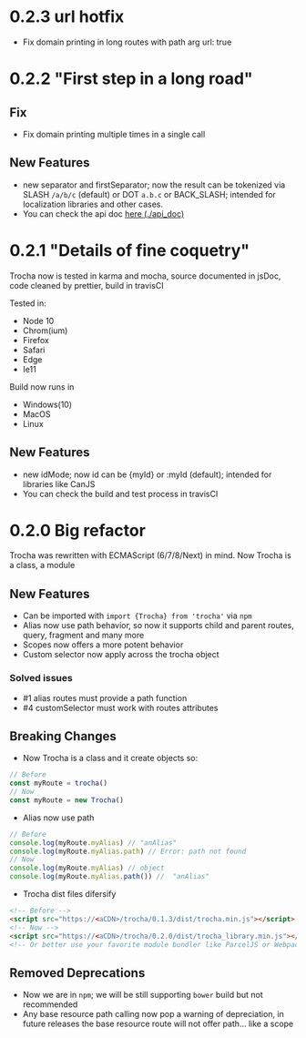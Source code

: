 # 0.2.3 url hotfix

- Fix domain printing in long routes with path arg url: true

# 0.2.2 "First step in a long road"

## Fix

- Fix domain printing multiple times in a single call

## New Features

- new separator and firstSeparator; now the result can be tokenized via SLASH `/a/b/c` (default) or DOT `a.b.c` or BACK_SLASH; intended for localization libraries and other cases.
- You can check the api doc [here (./api_doc)](https://github.com/DFOXpro/trocha/tree/develop/api_doc)

# 0.2.1 "Details of fine coquetry"

Trocha now is tested in karma and mocha, source documented in jsDoc, code cleaned by prettier, build in travisCI

Tested in:

- Node 10
- Chrom(ium)
- Firefox
- Safari
- Edge
- Ie11

Build now runs in

- Windows(10)
- MacOS
- Linux

## New Features

- new idMode; now id can be {myId} or :myId (default); intended for libraries like CanJS
- You can check the build and test process in travisCI

# 0.2.0 Big refactor

Trocha was rewritten with ECMAScript (6/7/8/Next) in mind. Now Trocha is a class, a module

## New Features

- Can be imported with `import {Trocha} from 'trocha'` via `npm`
- Alias now use path behavior, so now it supports child and parent routes, query, fragment and many more
- Scopes now offers a more potent behavior
- Custom selector now apply across the trocha object

### Solved issues

- #1 alias routes must provide a path function
- #4 customSelector must work with routes attributes

## Breaking Changes

- Now Trocha is a class and it create objects so:

```js
// Before
const myRoute = trocha()
// Now
const myRoute = new Trocha()
```

- Alias now use path

```js
// Before
console.log(myRoute.myAlias) // "anAlias"
console.log(myRoute.myAlias.path) // Error: path not found
// Now
console.log(myRoute.myAlias) // object
console.log(myRoute.myAlias.path()) //  "anAlias"
```

- Trocha dist files difersify

```html
<!-- Before -->
<script src="https://<aCDN>/trocha/0.1.3/dist/trocha.min.js"></script>
<!-- Now -->
<script src="https://<aCDN>/trocha/0.2.0/dist/trocha_library.min.js"></script>
<!-- Or better use your favorite module bundler like ParcelJS or Webpack -->
```

## Removed Deprecations

- Now we are in `npm`; we will be still supporting `bower` build but not recommended
- Any base resource path calling now pop a warning of depreciation, in future releases the base resource route will not offer path... like a scope
